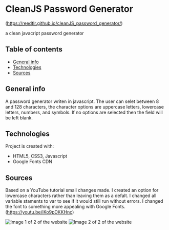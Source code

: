 # CleanJS Password Generator
(https://reedtlr.github.io/cleanJS_password_generator/)

a clean javacript password generator
## Table of contents
* [General info](#general-info)
* [Technologies](#technologies)
* [Sources](#sources)

## General info
A password generator writen in javascript. The user can selet between 8 and 128 characters, the character options are uppercase letters, lowercase letters, numbers, and symbols. If no options are selected then the field will be left blank.   
	
## Technologies
Project is created with:
* HTML5, CSS3, Javascript
* Google Fonts CDN

## Sources
Based on a YouTube tutorial small changes made. I created an option for lowercase characters rather than leaving them as a defalt. I changed all variable staments to var to see if it would still run without errors. I changed the font to something more appealing with Google Fonts. (https://youtu.be/iKo9pDKKHnc)

![Image 1 of 2 of the website](https://reedtlr.github.io/cleanJS_password_generator/Assets/screenshot_cjs1.png)
![Image 2 of 2 of the website](https://reedtlr.github.io/cleanJS_password_generator/Assets/screenshot_cjs2.png)

